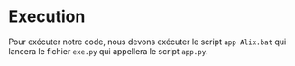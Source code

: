 # Execution 

Pour exécuter notre code, nous devons exécuter le script ```app Alix.bat``` qui lancera le fichier ```exe.py``` qui appellera le script ```app.py```. 
